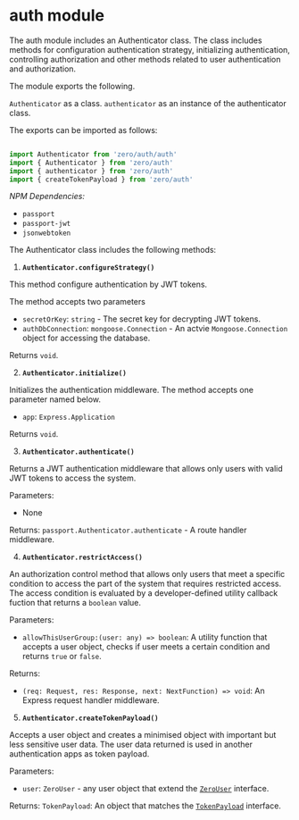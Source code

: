 # auth module
The auth module includes an Authenticator class. The class includes methods for configuration authentication strategy, initializing authentication, controlling authorization and other methods related to user authentication and authorization.

The module exports the following.

`Authenticator` as a class.
`authenticator` as an instance of the authenticator class.

The exports can be imported as follows:
```typescript

import Authenticator from 'zero/auth/auth'
import { Authenticator } from 'zero/auth'
import { authenticator } from 'zero/auth'
import { createTokenPayload } from 'zero/auth'
```

*NPM Dependencies:*
* `passport`
* `passport-jwt`
* `jsonwebtoken`


The Authenticator class includes the following methods:

1. **`Authenticator.configureStrategy()`** 

This method configure authentication by JWT tokens.

The method accepts two parameters 

* `secretOrKey`: `string` - The secret key for decrypting JWT tokens.
* `authDbConnection`: `mongoose.Connection` - An actvie `Mongoose.Connection` object for accessing the database.

Returns `void`.

2. **`Authenticator.initialize()`**

Initializes the authentication middleware. The method accepts one parameter named below.

* `app`: `Express.Application`

Returns `void`.

3. **`Authenticator.authenticate()`**

Returns a JWT authentication middleware that allows only users with valid JWT tokens to access the system. 

Parameters:
* None

Returns: `passport.Authenticator.authenticate` - A route handler middleware.

4. **`Authenticator.restrictAccess()`**

An authorization control method that allows only users that meet a specific condition to access the part of the system that requires restricted access. The access condition is evaluated by a developer-defined utility callback fuction that returns a `boolean` value. 

Parameters:
* `allowThisUserGroup:(user: any) => boolean`: A utility function that accepts a user object, checks if user meets a certain condition and returns `true` or `false`.

Returns:
* `(req: Request, res: Response, next: NextFunction) => void`: An Express request handler middleware.

5. **`Authenticator.createTokenPayload()`**

Accepts a user object and creates a minimised object with important but less sensitive user data. The user data returned is used in another authentication apps as token payload. 

Parameters:
* `user`: `ZeroUser` -  any user object that extend the [`ZeroUser`](../interfaces/zero-user.md) interface. 

Returns:
`TokenPayload`: An object that matches the [`TokenPayload`](../interfaces/token-payload.md) interface.



